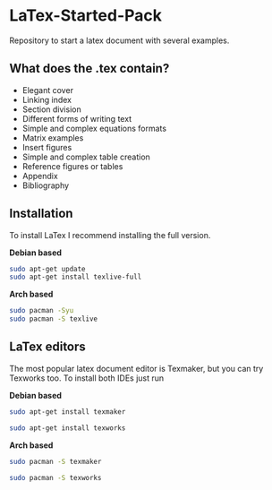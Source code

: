 # LaTex-Started-Pack
Repository to start a latex document with several examples.

## What does the .tex contain?
  - Elegant cover
  - Linking index
  - Section division
  - Different forms of writing text
  - Simple and complex equations formats
  - Matrix examples
  - Insert figures
  - Simple and complex table creation
  - Reference figures or tables
  - Appendix
  - Bibliography

## Installation

To install LaTex I recommend installing the full version.

**Debian based**

```bash
sudo apt-get update
sudo apt-get install texlive-full 
```

**Arch based**

```bash
sudo pacman -Syu
sudo pacman -S texlive
```

## LaTex editors

The most popular latex document editor is Texmaker, but you can try Texworks too. To install both IDEs just run

**Debian based**

```bash
sudo apt-get install texmaker 
```

```bash
sudo apt-get install texworks
```

**Arch based**

```bash
sudo pacman -S texmaker
```

```bash
sudo pacman -S texworks
```
